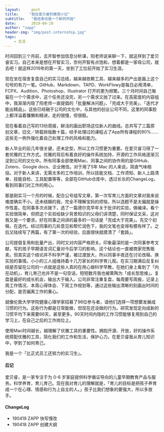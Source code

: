 ```yaml
---
layout:     post
title:     "我在爱贝睿的摸爬小记"
subtitle:   "是结束也是一个新的开始"
date:       2019-04-19
author: "zapp"
header-img: "img/post-internship.jpg"
tags:
    - 生活
---
```


时间回到三个月前，去开智参加信息分析课，阳老师说来聊一下，就这样到了爱贝睿实习。自己本来是想在开智实习，奈何开智有点饱和，想着都是一家母公司，就去吧！就这样2019年的第一天，坐到了工位前开始了实习生涯。

现在坐在宿舍复盘自己的实习总结，越来越依赖工具、越来越多的产出是画上这个句号的有力一笔。GitHub、Markdown、TAPD、WorkFlowy是每日必用清单，FCPX、Audition、Photoshop、Illustrator 打开的更为频繁。三个月时间自己匍匐在一个个需求中，这个任务还没完，另一个需求又抛了过来。在高密度的内容组中，我渐渐内隐了阳老师一直提倡的「批量解决问题」、「完成大于完美」、「迭代才能出精品」。这些已经融于公司的文化中，与其他的创业公司不同，这里的同事脸上都洋溢着慵懒和精进，走的很慢，但很稳。

现在看着自己写的13份周报，鲜活的画出职场这位新人的曲线。总共写了三篇原创文章，旧文／转载排版数十篇，经手处理过的课程占了App所有课程的90%……这些无一例外强化着自己处理工作的风格和能力。

新人毕业的前几年很关键，还未定型，所以工作习惯更为重要。在爱贝睿习得了一套优雅的工作方式。优雅的背后有着良好的操作系统加持，开源的工作风格逐渐沉淀到公司的文化中。所有同事全部使用Mac、同事之间的协作用的是GitHub、Zotero、Google docs、企业微信。对于用了5年 Mac 的人来说，简直气味相投。对于新人来讲，无需太多的工作培训，所以技能文档、工作须知、新人上路清单、技能自检、工具配置等等，全部在GitHub仓库中，透过长长的ChangeLog，看到同事们对工作的用心。

那是刚实习一个月的时候，配合公号组写文章，第一次写育儿方面的文章对我来说难度确实不小。还未结婚的我，完全不理解宝妈的烦恼，所以选题不是太偏就是操作性差。在同事多次点拨下，选了一篇德尔克早年关于批评的实验，做编译。看个实验很简单，但把这个实验给缺少背景知识的父母们讲清楚，同时保证文采，这对我又是一个要求。好在同事之间讲的最多的一句话是「完成大于完美」。先交个初稿，在迭代。经过同事的几轮意见和帮忙润色下，我的文笔也变得有模有样了。之后又陆续写了两篇，有了第一次的经验，后面很快就摸清了「套路」。

公司提倡复用和批量产出，同时又对内容严格把关。印象最深的是一次同事参考文献，写的孩子早期语言词汇量对今后学习的影响，这个结论也一直被商家兜售贩卖。但其实这个结论并不科学严谨，被过渡放大，所以同事半夜还在讨论改稿、换实验的事情。小小的三人组维持着十几万家长的科学育儿观。在实习期满后反复纠结是否留在公司的一点就是这些人真的在用心做科学早教，在她们身上看到了「内在动机」，育儿育己也并不是一句空话，短短数月我也被熏陶为「成长型思维」。复盘是最好的成长机会，输出大于输入。公司非常注重复盘，每周要写周报，记录上周工作情况、本周心得体会、下周工作规划等，通过这些输出清晰的刻画出时间的分配，是否偏离工作的重心。

就像伦敦大学学院健康心理学家招募了96位参与者，请他们选择一项想要发展成习惯的行为。这些行为都是日常能做，但现在还没做的行为。研究发现定向成新的习惯平均下来需要66天，甚至更多。90天时间内隐的工作习惯能够复用到自己的学习上，在自己之后的工作岗位上。

使用Mac时间越长，越理解了优雅工具的重要性。拥抱开源、开放，好的操作系统搭配优雅的工具，简化我们的工作和生活，保护心力。在爱贝睿我从育儿知识中，学到了如何育己。

我是一个「比正式员工还努力的实习生」。

#### 后记

爱贝睿，是一家专注于为 0-6 岁家庭提供科学循证导向的儿童早期教育产品与服务。科学养育，育儿育己。现在我对育儿的理解就是，「育儿的目标是把孩子养育成一个在心理、情感和行为上自主的人。」孩子比我们想象的要强大，所以多放手。

#### ChangeLog
* 190419 ZAPP 快写慢改
* 190418 ZAPP 创建大纲

